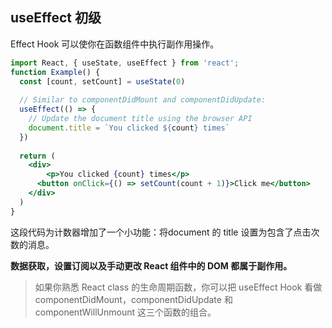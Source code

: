 ## useEffect 初级

Effect Hook 可以使你在函数组件中执行副作用操作。

```jsx
import React, { useState, useEffect } from 'react';
function Example() {
  const [count, setCount] = useState(0)
  
  // Similar to componentDidMount and componentDidUpdate:
  useEffect(() => {
    // Update the document title using the browser API
    document.title = `You clicked ${count} times`
  })
  
  return (
    <div>
    	<p>You clicked {count} times</p>
      <button onClick={() => setCount(count + 1)}>Click me</button>
    </div>
  )
}
```

这段代码为计数器增加了一个小功能：将document 的 title 设置为包含了点击次数的消息。

**数据获取，设置订阅以及手动更改 React 组件中的 DOM 都属于副作用。**

> 如果你熟悉 React class 的生命周期函数，你可以把 useEffect Hook 看做 componentDidMount，componentDidUpdate 和 componentWillUnmount 这三个函数的组合。

#### 

